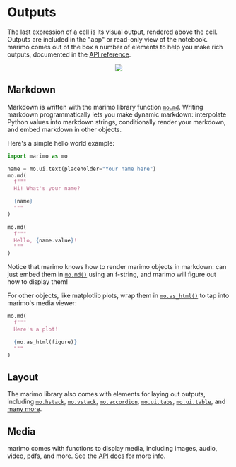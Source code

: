 # Outputs

The last expression of a cell is its visual output, rendered above the cell.
Outputs are included in the "app" or read-only view of the notebook. marimo
comes out of the box a number of elements to help you make rich outputs,
documented in the [API reference](/api/index/).


<div align="center">
<figure>
<img src="/_static/outputs.gif"/>
</figure>
</div>

## Markdown

Markdown is written with the marimo library function [`mo.md`](/api/markdown/).
Writing markdown programmatically lets you make dynamic markdown: interpolate
Python values into markdown strings, conditionally render your markdown, and
embed markdown in other objects.

Here's a simple hello world example:

```python
import marimo as mo
```

```python
name = mo.ui.text(placeholder="Your name here")
mo.md(
  f"""
  Hi! What's your name?

  {name}
  """
)
```

```python
mo.md(
  f"""
  Hello, {name.value}!
  """
)
```

Notice that marimo knows how to render marimo objects in markdown: can just
embed them in [`mo.md()`](/api/markdown) using an f-string, and marimo will
figure out how to display them!

For other objects, like matplotlib plots, wrap
them in [`mo.as_html()`](#marimo.as_html) to tap into marimo's
media viewer:

```python
mo.md(
  f"""
  Here's a plot!

  {mo.as_html(figure)}
  """
)
```


## Layout

The marimo library also comes with elements for laying out outputs, including
[`mo.hstack`](#marimo.hstack), [`mo.vstack`](#marimo.vstack),
[`mo.accordion`](#marimo.accordion), [`mo.ui.tabs`](#marimo.ui.tabs),
[`mo.ui.table`](#marimo.ui.table), and [many
more](https://docs.marimo.io/api/layouts/index.html).

## Media

marimo comes with functions to display media, including images, audio,
video, pdfs, and more. See the [API docs](/api/media/index.md) for more info.
